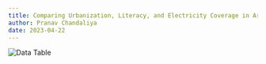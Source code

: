 ```yaml
---
title: Comparing Urbanization, Literacy, and Electricity Coverage in Areas of High and Low of Sustainable Development in Bolivia
author: Pranav Chandaliya
date: 2023-04-22
---
```

![Data Table](Pranav-Chandaliya-Images/Data-Table.jpg)



